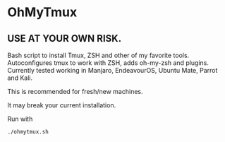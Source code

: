 # OhMyTmux
## USE AT YOUR OWN RISK. 
 
Bash script to install Tmux, ZSH and other of my favorite tools. Autoconfigures tmux to work with ZSH, adds oh-my-zsh and plugins. Currently tested working in Manjaro, EndeavourOS, Ubuntu Mate, Parrot and Kali. 

This is recommended for fresh/new machines.

It may break your current installation.

Run with 
```
./ohmytmux.sh
```
